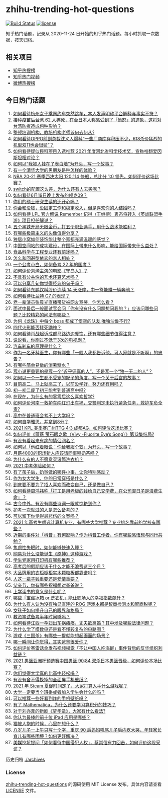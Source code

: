 # zhihu-trending-hot-questions

[![Build Status](https://github.com/justjavac/zhihu-trending-hot-questions/workflows/ci/badge.svg?branch=master)](https://github.com/justjavac/zhihu-trending-hot-questions/actions)
[![license](https://img.shields.io/github/license/justjavac/zhihu-trending-hot-questions)](https://github.com/justjavac/zhihu-trending-hot-questions/blob/master/LICENSE)

知乎热门话题，记录从 2020-11-24 日开始的知乎热门话题。每小时抓取一次数据，按天[归档](./archives)。

## 相关项目

- [知乎热搜榜](https://github.com/justjavac/zhihu-trending-top-search)
- [知乎热门视频](https://github.com/justjavac/zhihu-trending-hot-video)
- [微博热搜榜](https://github.com/justjavac/weibo-trending-hot-search)

## 今日热门话题

<!-- BEGIN -->
<!-- 最后更新时间 Mon Jun 21 2021 09:57:55 GMT+0800 (China Standard Time) -->

1. [如何看待杭州女子乘网约车突然跳车，本人发声明称平台解释与事实不符？](https://www.zhihu.com/question/465856176)
2. [接种疫苗后台湾 62
   人猝死，在台日本人称感受到了「愤怒」的迹象，这将对台湾防疫造成何种影响？](https://www.zhihu.com/question/466110239)
3. [整顿培训机构，教培机构老师该何去何从?](https://www.zhihu.com/question/463008808)
4. [如何看待OPPO前副总裁沈义人爆料“一些厂商库存积压不少，618杀价猛烈的机型双11也会很猛”？](https://www.zhihu.com/question/466051197)
5. [如何看待疑似民科项目入选推荐 2021
   年度河北省科学技术奖，宣称推翻爱因斯坦相对论？](https://www.zhihu.com/question/465966475)
6. [如何以“我被人挂在了表白墙”为开头，写一个故事？](https://www.zhihu.com/question/461083286)
7. [有一个清华大学的男朋友是种怎样的体验？](https://www.zhihu.com/question/30174174)
8. [NBA 20-21 赛季西决太阳 120:114 快船，总比分 1:0
   领先，如何评价这场比赛？](https://www.zhihu.com/question/466241571)
9. [switch的配置这么差，为什么还有人去买呢？](https://www.zhihu.com/question/464901398)
10. [如何看待6月19日晚上发布的领克09？](https://www.zhihu.com/question/466043949)
11. [你们的硕士研究生读的还开心吗？](https://www.zhihu.com/question/455981846)
12. [你会和没钱，没固定工作和稳定收入，但是喜欢你的人结婚吗？](https://www.zhihu.com/question/463865885)
13. [如何看待 LPL 官方解说 Remember
    记得（王继德）表态将转入《英雄联盟手游》项目担任解说？](https://www.zhihu.com/question/465610838)
14. [五个黑铁开局无限金币，打五个职业选手，用什么战术能胜利？](https://www.zhihu.com/question/460139174)
15. [有哪些极简主义的头像值得分享？](https://www.zhihu.com/question/29173647)
16. [独居小窝如何装饰能让整个家都充满温暖的感觉？](https://www.zhihu.com/question/458240313)
17. [中国空间站的成功建设，在国际上带来什么影响，能给国际带来什么益处？](https://www.zhihu.com/question/465703732)
18. [食品科学与工程专业还有前途吗？](https://www.zhihu.com/question/372375945)
19. [怎么和回避型依恋的恋人相处？](https://www.zhihu.com/question/441554867)
20. [一个公考小白，如何备考 22 年的国考？](https://www.zhihu.com/question/447760134)
21. [如何评价刘烨主演的电影《守岛人》？](https://www.zhihu.com/question/462891336)
22. [不具有公共性的艺术还算艺术吗？](https://www.zhihu.com/question/465384478)
23. [可以分享几句你觉得经典的句子吗？](https://www.zhihu.com/question/462684825)
24. [如何看待东鹏饮料股价连续 14 天涨停，中一签能赚一辆奔驰？](https://www.zhihu.com/question/465492977)
25. [如何看待杜兰特 G7 的表现？](https://www.zhihu.com/question/466100708)
26. [老一辈演员张晨光直播带货被网友骂哭，你怎么看？](https://www.zhihu.com/question/465922667)
27. [面试中最后一般面试官会问「你有没有什么问题想问我的？」应该问哪些问题？比较精彩的问法有哪些？](https://www.zhihu.com/question/21559274)
28. [为何《龙珠》中每个 boss 都成了悟空的队友,唯独沙鲁不行?](https://www.zhihu.com/question/464605306)
29. [四代火影能否耗死鼬神？](https://www.zhihu.com/question/462369273)
30. [如何看待肖战起诉成都马路边边餐饮，还有哪些细节值得注意？](https://www.zhihu.com/question/465777508)
31. [说说看，你刷过不低于3次的电视剧？](https://www.zhihu.com/question/457564696)
32. [汽车刹车的原理是什么？](https://www.zhihu.com/question/23704461)
33. [作为一名牙科医生，你有哪些「一般人我都告诉他，可人家就是不听啊」的忠告？](https://www.zhihu.com/question/56477060)
34. [有哪些简单易做的消暑糖水？](https://www.zhihu.com/question/20362705)
35. [写小说更重要的是写一个“近乎逼真的人”，还是写一个“独一无二的人”？](https://www.zhihu.com/question/462450168)
36. [如何以一个一生都不受宠的妃子的角度，写一个关于后宫的故事？](https://www.zhihu.com/question/459786967)
37. [目前高二，马上就高三了，以前没学好，努力还有用吗？](https://www.zhihu.com/question/452901439)
38. [初一初二废了初三能考到普通高中吗?](https://www.zhihu.com/question/465062081)
39. [在现在，为什么有的零零后这么喜欢哲学?](https://www.zhihu.com/question/436744133)
40. [如何评价河南一救护车闯红灯出车祸，交警判定未执行紧急任务，救护车负全责?](https://www.zhihu.com/question/465874196)
41. [高中在普通班会考不上大学吗？](https://www.zhihu.com/question/458586665)
42. [如何自学雅思，并拿到8分？](https://www.zhihu.com/question/48493199)
43. [2021 KPL 春季赛广州TTG 4:3
    成都AG，如何评价这场比赛？](https://www.zhihu.com/question/466215624)
44. [如何评价《薇薇 萤石眼之歌（Vivy -Fluorite Eye’s
    Song）》第13集结局?](https://www.zhihu.com/question/466054985)
45. [有没有看起来有病的情侣网名？](https://www.zhihu.com/question/460193137)
46. [如何以「他红着眼说：你给我服个软」为开头，写一个故事？](https://www.zhihu.com/question/460697101)
47. [月薪4000的职场新人应该请同事喝奶茶吗？](https://www.zhihu.com/question/466090577)
48. [为什么有的人不愿意买滚筒洗衣机？](https://www.zhihu.com/question/393287010)
49. [2021 中考体验如何？](https://www.zhihu.com/question/463592456)
50. [有了孩子后，奶爸做的哪件小事，让你特别感动？](https://www.zhihu.com/question/464550144)
51. [作为女大学生，你的日常穿搭是什么？](https://www.zhihu.com/question/317964300)
52. [到底要不要为了招人喜欢而改变自己，还是做自己？](https://www.zhihu.com/question/462208808)
53. [如何看待周鸿祎称「打工是用老板的钱给自己交学费，在公司混日子是浪费生命」？](https://www.zhihu.com/question/465936066)
54. [古今中外，有没有哪些诗词一眼就惊艳到你？](https://www.zhihu.com/question/465337346)
55. [护考一次就过的人是怎么备考的？](https://www.zhihu.com/question/462889007)
56. [可以留下你觉得最悲伤的文案吗？](https://www.zhihu.com/question/462309130)
57. [2021
    年高考生想选计算机专业，有哪些大学推荐？专业排名靠前的学校有哪些？](https://www.zhihu.com/question/459989965)
58. [近期的事件对「科普」有何影响？作为科普工作者，你有哪些感悟想与同行共勉？](https://www.zhihu.com/question/466136091)
59. [焦虑性失眠时，如何能够快速入睡？](https://www.zhihu.com/question/380959121)
60. [网易为什么没能诞生《原神》这种游戏？](https://www.zhihu.com/question/462790812)
61. [学生党家用打印机有哪些推荐？](https://www.zhihu.com/question/265997721)
62. [高考后的假期应该干什么才能不浪费这三个月？](https://www.zhihu.com/question/464123456)
63. [大品牌用的衣柜橱柜实木颗粒板都靠谱吗？](https://www.zhihu.com/question/271313928)
64. [人这一辈子钱重要还是爱情重要？](https://www.zhihu.com/question/465525426)
65. [父亲节，你有哪些祝福想对爸爸说？](https://www.zhihu.com/question/464551221)
66. [上学读书的意义是什么呢？](https://www.zhihu.com/question/463575351)
67. [哪些「宝藏冰箱 or 洗衣机」能让职场人的幸福指数飙升？](https://www.zhihu.com/question/460520767)
68. [为什么有人认为没有独显直连的 ROG
    游戏本都是智商检测本和智商税呢？](https://www.zhihu.com/question/465832825)
69. [女孩子如何提升自己的眼界和格局？](https://www.zhihu.com/question/443769667)
70. [教资笔试备考半年时间够吗？](https://www.zhihu.com/question/460126171)
71. [如何看待江西一孕妇出车祸瘫痪，丈夫欲离婚？其中涉及哪些法律问题？](https://www.zhihu.com/question/465900205)
72. [为什么学了模数电还是看不懂较复杂的电路图？](https://www.zhihu.com/question/432824969)
73. [游戏《三国杀》有哪些一提就能想起画面的场景？](https://www.zhihu.com/question/464961456)
74. [哪一瞬间让你觉得，其实爸爸很爱你？](https://www.zhihu.com/question/465743920)
75. [如何评价赛雷话金发布视频揭露「不让中国人吃海鲜」事件背后的反华组织利益链？](https://www.zhihu.com/question/465827983)
76. [2021 男篮亚洲杯预选赛中国男篮 90:84
    双杀日本男篮晋级，如何评价本场比赛？](https://www.zhihu.com/question/465993602)
77. [你们觉得大学真的比高中轻松吗？](https://www.zhihu.com/question/460551661)
78. [有没有舍不得换掉的全面屏手机壁纸？](https://www.zhihu.com/question/420662927)
79. [2021 年 Steam 夏促时间定了，大家打算入手什么游戏呢？](https://www.zhihu.com/question/456973633)
80. [大学一定要当个班委或者加入学生会什么的吗？](https://www.zhihu.com/question/461953477)
81. [可以推荐一些好看到炸的手机壁纸吗？](https://www.zhihu.com/question/382946508)
82. [有了 Mathematica，为什么还要学习算积分的技巧？](https://www.zhihu.com/question/465906679)
83. [对于刘亦菲的新剧《梦华录》，大家有什么看法?](https://www.zhihu.com/question/463716425)
84. [你认为最棒的前十位 iPad 应用是哪些？](https://www.zhihu.com/question/34453138)
85. [猫被人抱的时候，心里在想什么？](https://www.zhihu.com/question/463390158)
86. [八岁儿子一上午只写十个字，重庆 90
    后妈妈吼骂儿子后内疚大哭，年轻家长育儿有哪些困境？如何更好解决？](https://www.zhihu.com/question/465723069)
87. [美媒挖坑提问「如何看待中国侵犯人权」，蔡崇信有力回击，如何评价这段采访？](https://www.zhihu.com/question/465932695)

<!-- END -->

历史归档 [./archives](./archives)

### License

[zhihu-trending-hot-questions](https://github.com/justjavac/zhihu-trending-hot-questions)
的源码使用 MIT License 发布。具体内容请查看 [LICENSE](./LICENSE) 文件。
